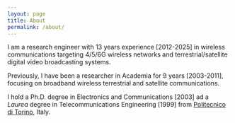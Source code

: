 ```yaml
---
layout: page
title: About
permalink: /about/
---
```


I am a research engineer with 13 years experience [2012-2025] in wireless communications targeting 4/5/6G wireless networks
and terrestrial/satellite digital video broadcasting systems.

Previously, I have been a researcher in Academia for 9 years [2003-2011], focusing on broadband wireless terrestrial and satellite communications.

I hold a Ph.D. degree in Electronics and Communications [2003] ad a *Laurea* degree in
Telecommunications Engineering [1999] from [Politecnico di Torino](https://www.polito.it), Italy.